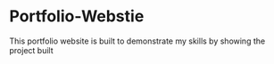 # Portfolio-Webstie
This portfolio website is built to demonstrate my skills by showing the project built

